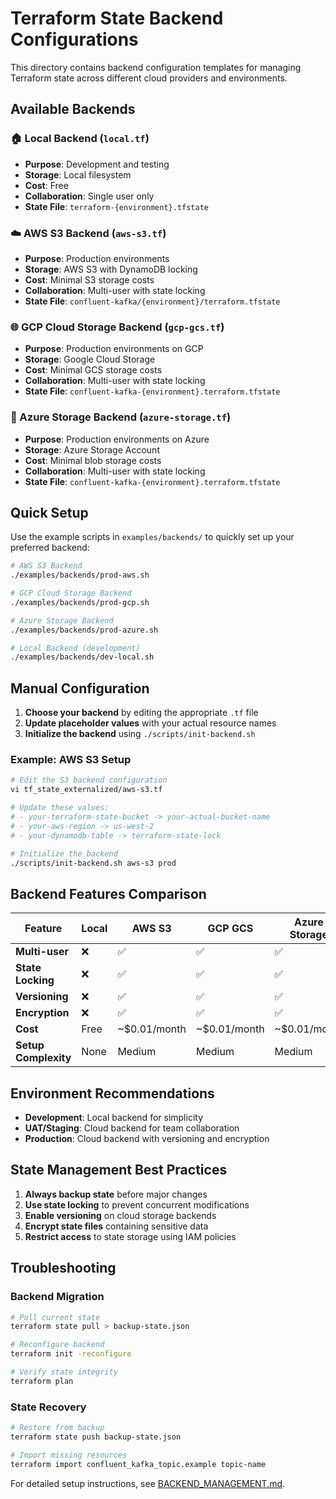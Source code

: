 # Terraform State Backend Configurations

This directory contains backend configuration templates for managing Terraform state across different cloud providers and environments.

## Available Backends

### 🏠 Local Backend (`local.tf`)
- **Purpose**: Development and testing
- **Storage**: Local filesystem
- **Cost**: Free
- **Collaboration**: Single user only
- **State File**: `terraform-{environment}.tfstate`

### ☁️ AWS S3 Backend (`aws-s3.tf`) 
- **Purpose**: Production environments
- **Storage**: AWS S3 with DynamoDB locking
- **Cost**: Minimal S3 storage costs
- **Collaboration**: Multi-user with state locking
- **State File**: `confluent-kafka/{environment}/terraform.tfstate`

### 🌐 GCP Cloud Storage Backend (`gcp-gcs.tf`)
- **Purpose**: Production environments on GCP
- **Storage**: Google Cloud Storage
- **Cost**: Minimal GCS storage costs  
- **Collaboration**: Multi-user with state locking
- **State File**: `confluent-kafka-{environment}.terraform.tfstate`

### 🔵 Azure Storage Backend (`azure-storage.tf`)
- **Purpose**: Production environments on Azure
- **Storage**: Azure Storage Account
- **Cost**: Minimal blob storage costs
- **Collaboration**: Multi-user with state locking
- **State File**: `confluent-kafka-{environment}.terraform.tfstate`

## Quick Setup

Use the example scripts in `examples/backends/` to quickly set up your preferred backend:

```bash
# AWS S3 Backend
./examples/backends/prod-aws.sh

# GCP Cloud Storage Backend  
./examples/backends/prod-gcp.sh

# Azure Storage Backend
./examples/backends/prod-azure.sh

# Local Backend (development)
./examples/backends/dev-local.sh
```

## Manual Configuration

1. **Choose your backend** by editing the appropriate `.tf` file
2. **Update placeholder values** with your actual resource names
3. **Initialize the backend** using `./scripts/init-backend.sh`

### Example: AWS S3 Setup

```bash
# Edit the S3 backend configuration
vi tf_state_externalized/aws-s3.tf

# Update these values:
# - your-terraform-state-bucket -> your-actual-bucket-name  
# - your-aws-region -> us-west-2
# - your-dynamodb-table -> terraform-state-lock

# Initialize the backend
./scripts/init-backend.sh aws-s3 prod
```

## Backend Features Comparison

| Feature | Local | AWS S3 | GCP GCS | Azure Storage |
|---------|-------|--------|---------|---------------|
| **Multi-user** | ❌ | ✅ | ✅ | ✅ |
| **State Locking** | ❌ | ✅ | ✅ | ✅ |
| **Versioning** | ❌ | ✅ | ✅ | ✅ |
| **Encryption** | ❌ | ✅ | ✅ | ✅ |  
| **Cost** | Free | ~$0.01/month | ~$0.01/month | ~$0.01/month |
| **Setup Complexity** | None | Medium | Medium | Medium |

## Environment Recommendations

- **Development**: Local backend for simplicity
- **UAT/Staging**: Cloud backend for team collaboration
- **Production**: Cloud backend with versioning and encryption

## State Management Best Practices

1. **Always backup state** before major changes
2. **Use state locking** to prevent concurrent modifications
3. **Enable versioning** on cloud storage backends
4. **Encrypt state files** containing sensitive data
5. **Restrict access** to state storage using IAM policies

## Troubleshooting

### Backend Migration
```bash  
# Pull current state
terraform state pull > backup-state.json

# Reconfigure backend
terraform init -reconfigure

# Verify state integrity
terraform plan
```

### State Recovery
```bash
# Restore from backup
terraform state push backup-state.json

# Import missing resources
terraform import confluent_kafka_topic.example topic-name
```

For detailed setup instructions, see [BACKEND_MANAGEMENT.md](../BACKEND_MANAGEMENT.md).